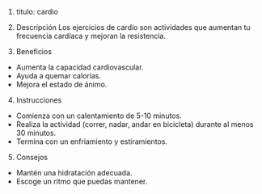1. titulo: cardio 

2. Descripción
Los ejercicios de cardio son actividades que aumentan tu frecuencia cardíaca y mejoran la resistencia.

3. Beneficios
- Aumenta la capacidad cardiovascular.
- Ayuda a quemar calorías.
- Mejora el estado de ánimo.

4. Instrucciones
- Comienza con un calentamiento de 5-10 minutos.
- Realiza la actividad (correr, nadar, andar en bicicleta) durante al menos 30 minutos.
- Termina con un enfriamiento y estiramientos.

5. Consejos
- Mantén una hidratación adecuada.
- Escoge un ritmo que puedas mantener.
